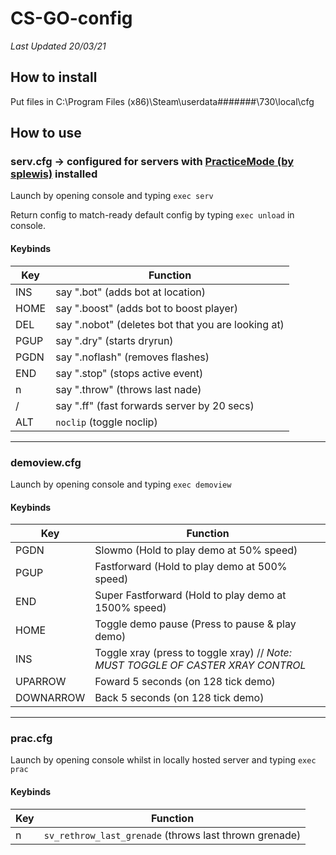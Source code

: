 #  CS-GO-config

*Last Updated 20/03/21*
## How to install

Put files in  C:\Program Files (x86)\Steam\userdata\#######\730\local\cfg

## How to use

### serv.cfg -> configured for servers with [PracticeMode (by splewis)](https://github.com/splewis/csgo-practice-mode "PracticeMode (by splewis)") installed

Launch by opening console and typing `exec serv`

Return config to match-ready default config by typing `exec unload` in console.

#### Keybinds

|Key|Function   |
| ------------ | ------------ |
|  INS | say ".bot" (adds bot at location) |
| HOME  | say ".boost" (adds bot to boost player) |
| DEL | say ".nobot" (deletes bot that you are looking at) |
| PGUP | say ".dry" (starts dryrun)  |
| PGDN | say ".noflash" (removes flashes) |
| END | say ".stop" (stops active event) |
| n | say ".throw" (throws last nade) |
| / | say ".ff" (fast forwards server by 20 secs) |
| ALT | `noclip` (toggle noclip) |
------------
### demoview.cfg

Launch by opening console and typing `exec demoview`

#### Keybinds

|Key|Function   |
| ------------ | ------------ |
|  PGDN | Slowmo (Hold to play demo at 50% speed) |
| PGUP  | Fastforward (Hold to play demo at 500% speed) |
| END | Super Fastforward (Hold to play demo at 1500% speed) |
| HOME | Toggle demo pause (Press to pause & play demo) |
| INS | Toggle xray (press to toggle xray) // *Note: MUST TOGGLE OF CASTER XRAY CONTROL* |
| UPARROW | Foward 5 seconds (on 128 tick demo) |
| DOWNARROW | Back 5 seconds (on 128 tick demo) |
------------
### prac.cfg

Launch by opening console whilst in locally hosted server and typing `exec prac`

#### Keybinds

|Key|Function   |
| ------------ | ------------ |
| n | `sv_rethrow_last_grenade` (throws last thrown grenade) |
